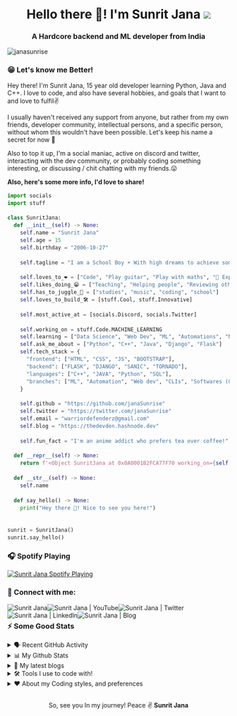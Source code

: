 <h1 align="center">Hello there 👋! I'm Sunrit Jana <img src="https://media.giphy.com/media/mGcNjsfWAjY5AEZNw6/giphy.gif" width="50"></h1>
<h3 align="center">A Hardcore backend and ML developer from India</h3>

<p align="left"> <img src="https://komarev.com/ghpvc/?username=janasunrise" alt="janasunrise" /> </p>

### 😁 Let's know me Better!
Hey there! I'm Sunrit Jana, 15 year old developer learning Python, Java and C++. I love to code, and also have several hobbies, and goals that I want to and love to fulfil✌️

I usually haven't received any support from anyone, but rather from my own friends, developer community, intellectual persons, and a specific person, without whom this wouldn't have been possible. Let's keep his name a secret for now 🤫

Also to top it up, I'm a social maniac, active on discord and twitter, interacting with the dev community, or probably coding something interesting, or discussing / chit chatting with my friends.😛

**Also, here's some more info, I'd love to share!**

```python
import socials
import stuff

class SunritJana:
  def __init__(self) -> None:
    self.name = "Sunrit Jana"
    self.age = 15
    self.birthday = "2006-10-27"

    self.tagline = "I am a School Boy ☀️ With high dreams to achieve something great!"

    self.loves_to_❤️ = ["Code", "Play guitar", "Play with maths", "🔭 Explore new things"]
    self.likes_doing_😁 = ["Teaching", "Helping people", "Reviewing others' Code"]
    self.has_to_juggle_🔮 = ["studies", "music", "coding", "school"]
    self.loves_to_build_🛠️ = [stuff.Cool, stuff.Innovative]
    
    self.most_active_at = [socials.Discord, socials.Twitter]

    self.working_on = stuff.Code.MACHINE_LEARNING
    self.learning = ["Data Science", "Web Dev", "ML", "Automations", "NextJS", "Ethical hacking"]
    self.ask_me_about = ["Python", "C++", "Java", "Django", "Flask"]
    self.tech_stack = {
      "frontend": ["HTML", "CSS", "JS", "BOOTSTRAP"],
      "backend": ["FLASK", "DJANGO", "SANIC", "TORNADO"],
      "languages": ["C++", "JAVA", "Python", "SQL"],
      "branches": ["ML", "Automation", "Web dev", "CLIs", "Softwares (GUI)"],
    }
    
    self.github = "https://github.com/janaSunrise"
    self.twitter = "https://twitter.com/janaSunrise"
    self.email = "warriordefenderz@gmail.com"
    self.blog = "https://thedevden.hashnode.dev"
    
    self.fun_fact = "I'm an anime addict who prefers tea over coffee!"
  
  def __repr__(self) -> None:
    return f'<Object SunritJana at 0x0A0001B2FCA77F70 working_on={self.working_on} active_at={self.most_active_at}> ask_about={self.ask_me_about}'
    
  def __str__(self) -> None:
    self.name
    
  def say_hello() -> None:
    print("Hey there 👋! Nice to see you here!")
    

sunrit = SunritJana()
sunrit.say_hello()
```

### 🎧 Spotify Playing

[<img src="https://spotify-activity.warriordefenderz.vercel.app/api/spotify" alt="Sunrit Jana Spotify Playing" width="400" />](https://open.spotify.com/user/qy9jhr85so9g8pr6zz7aizc6x)

### 🔗 Connect with me:

[<img align="left" alt="Sunrit Jana" src="https://img.shields.io/badge/Website-02ccf7?style=for-the-badge&logo=https://raw.githubusercontent.com/iconic/open-iconic/master/svg/globe.svg&logoColor=white" />][website]
[<img align="left" alt="Sunrit Jana | YouTube" src="https://img.shields.io/badge/YouTube-FF0000?style=for-the-badge&logo=youtube&logoColor=white" />][youtube]
[<img align="left" alt="Sunrit Jana | Twitter" src="https://img.shields.io/badge/Twitter-1DA1F2?style=for-the-badge&logo=twitter&logoColor=white" />][twitter]
[<img align="left" alt="Sunrit Jana | LinkedIn" src="https://img.shields.io/badge/LinkedIn-0077B5?style=for-the-badge&logo=linkedin&logoColor=white" />][linkedin]
[<img align="left" alt="Sunrit Jana | Blog" src="https://img.shields.io/badge/Hashnode-2962FF?style=for-the-badge&logo=hashnode&logoColor=white" />][blog]

<br />

### ⚡ Some Good Stats

<details>
  <summary>🗣 Recent GitHub Activity</summary>
  
<!--START_SECTION:activity-->
1. 🎉 Merged PR [#12](https://github.com/janaSunrise/ML-guide-and-implementation/pull/12) in [janaSunrise/ML-guide-and-implementation](https://github.com/janaSunrise/ML-guide-and-implementation)
2. 🎉 Merged PR [#10](https://github.com/janaSunrise/ML-guide-and-implementation/pull/10) in [janaSunrise/ML-guide-and-implementation](https://github.com/janaSunrise/ML-guide-and-implementation)
<!--END_SECTION:activity-->
</details>

<details>
  <summary>📊 My Github Stats</summary>
 
  <p><img src="https://github-readme-stats.warriordefenderz.vercel.app/api?username=janasunrise&show_icons=true&include_all_commits=true&line_height=25" alt="janasunrise" /></p>
  
  <p><img align="center" src="https://github-readme-streak-stats.herokuapp.com/?user=janasunrise&" alt="janaSunrise" /></p>
  
  <p align="left"> <a href="https://github.com/janaSunrise"><img src="https://github-profile-trophy.vercel.app/?username=janaSunrise" alt="janaSunrise" /></a> </p>

</details>

<details>
  <summary>🔖 My latest blogs</summary>
  
<!-- HASHNODE_BLOG:START -->
<p align="left">
<a href="https://janasunrise.hashnode.dev/understanding-ml-deep-learning-and-data-science-ckjqn36b90iof8ls1byog06al" title="Understanding ML, Deep learning and Data science"><img src="https://cdn.hashnode.com/res/hashnode/image/upload/v1610253029578/GW8iE-4xA.png" alt="Understanding ML, Deep learning and Data science" width="250px" align="left" /></a>
<a href="https://janasunrise.hashnode.dev/understanding-ml-deep-learning-and-data-science-ckjqn36b90iof8ls1byog06al" title="Understanding ML, Deep learning and Data science"><strong>Understanding ML, Deep learning and Data science</strong></a>
<br/> What is data science?
Data science is a computing field in computer science, where various scientific methods (like scipy, numpy, pandas, etc libraries contain in python) and algorithms are used to get more knowledge, and gather various insights, and... </p> <br/> <br/>
<p align="left">
<a href="https://janasunrise.hashnode.dev/how-to-build-a-wikipedia-fuzzy-finder-tool-ckjlqwp2d0gvjucs15plt6dc4" title="How to build a Wikipedia fuzzy finder tool"><img src="https://cdn.hashnode.com/res/hashnode/image/upload/v1605779896932/R-VkcbLq7.png" alt="How to build a Wikipedia fuzzy finder tool" width="250px" align="right" /></a>
<a href="https://janasunrise.hashnode.dev/how-to-build-a-wikipedia-fuzzy-finder-tool-ckjlqwp2d0gvjucs15plt6dc4" title="How to build a Wikipedia fuzzy finder tool"><strong>How to build a Wikipedia fuzzy finder tool</strong></a>
<br/> Hey guys! I guess you must be tired of visiting Wikipedia for a small summary or finding a random interesting article to read or get a summary about it? Well, same here, but you can solve that by tackling it smartly with Python. So we’ll be using the... </p> <br/> <br/>
<p align="left">
<a href="https://janasunrise.hashnode.dev/how-is-python-degrading-ckg826gcc00k931s16l9ibkrr" title="How is Python degrading?"><img src="https://cdn.hashnode.com/res/hashnode/image/upload/v1602599180004/82EjZ-MPW.png" alt="How is Python degrading?" width="250px" align="left" /></a>
<a href="https://janasunrise.hashnode.dev/how-is-python-degrading-ckg826gcc00k931s16l9ibkrr" title="How is Python degrading?"><strong>How is Python degrading?</strong></a>
<br/> Python is a Really flexible, and easy to understand, oh and also and language which is easy to understand. It was first release in 1994 [might be wrong, too lazy to google 😛], And as the years passed by, people started using it, and already the user... </p> <br/> <br/>
<p align="left">
<a href="https://janasunrise.hashnode.dev/top-discord-servers-for-coding-ckel46mcx000shms1cihz456w" title="Top Discord servers For Coding"><img src="https://cdn.hashnode.com/res/hashnode/image/upload/v1599035037552/dPpdobFu8.png" alt="Top Discord servers For Coding" width="250px" align="right" /></a>
<a href="https://janasunrise.hashnode.dev/top-discord-servers-for-coding-ckel46mcx000shms1cihz456w" title="Top Discord servers For Coding"><strong>Top Discord servers For Coding</strong></a>
<br/> Hey there! So, in this Post I am gonna Tell some of the Awesome People and Servers Whom You can Join or contact, and They're really Great! Before that, I will tell you, why is discord a good Hub for developers to connect, work together, and Help each... </p> <br/> <br/>
<p align="left">
<a href="https://janasunrise.hashnode.dev/best-list-of-python-packages-ckefm60dn01i298s1hs9g8j6g" title="Best List of Python Packages"><img src="https://cdn.hashnode.com/res/hashnode/image/upload/v1598702436292/lNklSXxZc.png" alt="Best List of Python Packages" width="250px" align="left" /></a>
<a href="https://janasunrise.hashnode.dev/best-list-of-python-packages-ckefm60dn01i298s1hs9g8j6g" title="Best List of Python Packages"><strong>Best List of Python Packages</strong></a>
<br/> So, I have recently got into python, but.. Surprisingly I have learnt python before getting into java, and have experimented and been learning how things work, and in that period, and current period, I have Used almost a Lot of Packages in Python, wh... </p> <br/> <br/>
<p align="left">
<a href="https://janasunrise.hashnode.dev/understanding-tailwind-css-part-1-ckeav8kc30086hes15zaohzwd" title="Understanding Tailwind-CSS - Part 1"><img src="https://cdn.hashnode.com/res/hashnode/image/upload/v1598415352121/Uah45gRF1.png" alt="Understanding Tailwind-CSS - Part 1" width="250px" align="right" /></a>
<a href="https://janasunrise.hashnode.dev/understanding-tailwind-css-part-1-ckeav8kc30086hes15zaohzwd" title="Understanding Tailwind-CSS - Part 1"><strong>Understanding Tailwind-CSS - Part 1</strong></a>
<br/> Hey there everyone! I am finally With Some frontend stuff 😂 !Spoiler: I am weak at frontend, But I am finally Confident, about Talking about tailwind CSS! Well, You might me thinking, What is there to talk about tailwind CSS, so, I will be Talking a... </p> <br/> <br/>
<!-- HASHNODE_BLOG:END -->
</details>

<details>
  <summary> 🛠 Tools I use to code with! </summary>

- UI / UX

  <img src="https://img.shields.io/badge/Figma-F24E1E?style=for-the-badge&logo=https://simpleicons.org/icons/figma.svg&logoColor=white" alt="figma" />  

- Frontend

  <img src="https://img.shields.io/badge/HTML-E34F26?style=for-the-badge&logo=html5&logoColor=white" alt="html5" />
  <img src="https://img.shields.io/badge/CSS-1572B6?&style=for-the-badge&logo=css3&logoColor=white" alt="css3" />
  <img src="https://img.shields.io/badge/Bootstrap-563D7C?style=for-the-badge&logo=bootstrap&logoColor=white" alt="bootstrap" />
  <img src="https://img.shields.io/badge/Bulma-00D1B2?style=for-the-badge&logo=https://simpleicons.org/icons/bulma.svg&logoColor=white" alt="bulma" />
  <img src="https://img.shields.io/badge/Tailwind_CSS-38B2AC?style=for-the-badge&logo=tailwind-css&logoColor=white" alt="tailwind">
  <img src="https://img.shields.io/badge/Material--UI-0081CB?style=for-the-badge&logo=material-ui&logoColor=white" alt="materialize"/>

- Backend

  <img src="https://img.shields.io/badge/Django-092E20?style=for-the-badge&logo=django&logoColor=white" alt="django" />
  <img src="https://img.shields.io/badge/Flask-000000?style=for-the-badge&logo=flask&logoColor=white" alt="flask" /> 
  
- Programming Languages
  
  <img src="https://img.shields.io/badge/C-00599C?style=for-the-badge&logo=c&logoColor=white" alt="c" />
  <img src="https://img.shields.io/badge/C%2B%2B-00599C?style=for-the-badge&logo=c%2B%2B&logoColor=white" alt="cplusplus" />
  <img src="https://img.shields.io/badge/Java-ED8B00?style=for-the-badge&logo=java&logoColor=white" alt="java" />
  <img src="https://img.shields.io/badge/Python-14354C?style=for-the-badge&logo=python&logoColor=white" alt="python" /> 
  <img src="https://img.shields.io/badge/Arduino-00979D?style=for-the-badge&logo=https://simpleicons.org/icons/arduino.svg&logoColor=white" alt="arduino" />
  <img src="https://img.shields.io/badge/Markdown-000000?style=for-the-badge&logo=markdown&logoColor=white" alt="markdown" />
 
- Databases
  
  <img src="https://img.shields.io/badge/MySQL-00000F?style=for-the-badge&logo=mysql&logoColor=white" alt="mysql" /> 
  <img src="https://img.shields.io/badge/SQLite-07405E?style=for-the-badge&logo=sqlite&logoColor=white" alt="sqlite" />
  <img src="https://img.shields.io/badge/PostgreSQL-316192?style=for-the-badge&logo=postgresql&logoColor=white" alt="postgres" />
  <img src="https://img.shields.io/badge/Firebase-FFCA28?style=for-the-badge&logo=https://simpleicons.org/icons/firebase.svg&logoColor=white" alt="firebase" />

- Cloud

  <img src="https://img.shields.io/badge/Microsoft_Azure-0089D6?style=for-the-badge&logo=microsoft-azure&logoColor=white" alt="azure" />
  <img src="https://img.shields.io/badge/Google_Cloud-4285F4?style=for-the-badge&logo=google-cloud&logoColor=white" alt="gcp" /> 


- Frameworks
  - Frontend
  
    <img src="https://img.shields.io/badge/Gatsby-663399?style=for-the-badge&logo=gatsby&logoColor=white" alt="gatsby" />
  
  - AI / ML

    <img src="https://img.shields.io/badge/Tensorflow-FF6F00?style=for-the-badge&logo=https://simpleicons.org/icons/tensorflow.svg&logoColor=white" alt="tensorflow" />
    <img src="https://img.shields.io/badge/Pytorch-EE4C2C?style=for-the-badge&logo=https://simpleicons.org/icons/pytorch.svg&logoColor=white" alt="pytorch" /> 
    <img src="https://img.shields.io/badge/ScikitLearn-F7931E?style=for-the-badge&logo=https://simpleicons.org/icons/scikit-learn.svg&logoColor=white" alt="scikit-learn" /> 

- Operating Systems

  <img src="https://img.shields.io/badge/Windows-0078D6?style=for-the-badge&logo=windows&logoColor=white" alt="windows" />
  <img src="https://img.shields.io/badge/Ubuntu-E95420?style=for-the-badge&logo=ubuntu&logoColor=white" alt="ubuntu" />
  <img src="https://img.shields.io/badge/Linux_Mint-87CF3E?style=for-the-badge&logo=linux-mint&logoColor=white" alt="linux-mint" />

- Music platforms

  <img src="https://img.shields.io/badge/Spotify-1ED760?&style=for-the-badge&logo=spotify&logoColor=white" alt="spotify" />
  <img src="https://img.shields.io/badge/YouTube_Music-FF0000?style=for-the-badge&logo=youtube-music&logoColor=white" alt="youtube-music">

- Others

  <img src="https://img.shields.io/badge/Git-F05032?style=for-the-badge&logo=https://simpleicons.org/icons/git.svg&logoColor=white" alt="git" /> 
  <img src="https://img.shields.io/badge/Linux-FCC624?style=for-the-badge&logo=https://simpleicons.org/icons/linux.svg&logoColor=white" alt="linux" /> 
  <img src="https://img.shields.io/badge/Bash-4EAA25?style=for-the-badge&logo=https://simpleicons.org/icons/gnubash.svg&logoColor=white" alt="bash" />
  <img src="https://img.shields.io/badge/Docker-2496ED?style=for-the-badge&logo=https://simpleicons.org/icons/docker.svg&logoColor=white" alt="docker" />
  <img src="https://img.shields.io/badge/Grafana-F46800?style=for-the-badge&logo=https://simpleicons.org/icons/grafana.svg&logoColor=white" alt="grafana" />
  <img src="https://img.shields.io/badge/Heroku-430098?style=for-the-badge&logo=heroku&logoColor=white" alt="heroku" />

</details>

<details>
  <summary>❤️ About my Coding styles, and preferences </summary>
  <br />

  <!--START_SECTION:waka-->
![Lines of code](https://img.shields.io/badge/From%20Hello%20World%20I%27ve%20Written-1.8%20million%20lines%20of%20code-blue)

**🐱 My Github Data** 

> 🏆 113 Contributions in the Year 2021
 > 
> 📦 0 Bytes Used in Github's Storage 
 > 
> 🚫 Not Opted to Hire
 > 
> 📜 39 Public Repositories 
 > 
> 🔑 0 Private Repositories  
 > 
**I'm an Early 🐤** 

```text
🌞 Morning    60 commits     ████░░░░░░░░░░░░░░░░░░░░░   18.93% 
🌆 Daytime    136 commits    ██████████░░░░░░░░░░░░░░░   42.9% 
🌃 Evening    115 commits    █████████░░░░░░░░░░░░░░░░   36.28% 
🌙 Night      6 commits      ░░░░░░░░░░░░░░░░░░░░░░░░░   1.89%

```
📅 **I'm Most Productive on Wednesday** 

```text
Monday       56 commits     ████░░░░░░░░░░░░░░░░░░░░░   17.67% 
Tuesday      42 commits     ███░░░░░░░░░░░░░░░░░░░░░░   13.25% 
Wednesday    85 commits     ██████░░░░░░░░░░░░░░░░░░░   26.81% 
Thursday     55 commits     ████░░░░░░░░░░░░░░░░░░░░░   17.35% 
Friday       37 commits     ███░░░░░░░░░░░░░░░░░░░░░░   11.67% 
Saturday     21 commits     █░░░░░░░░░░░░░░░░░░░░░░░░   6.62% 
Sunday       21 commits     █░░░░░░░░░░░░░░░░░░░░░░░░   6.62%

```


📊 **This Week I Spent My Time On** 

```text
⌚︎ Time Zone: Asia/Kolkata

💬 Programming Languages: 
Python                   9 hrs 14 mins       ████████████████████░░░░░   83.4% 
Markdown                 1 hr 2 mins         ██░░░░░░░░░░░░░░░░░░░░░░░   9.41% 
Other                    28 mins             █░░░░░░░░░░░░░░░░░░░░░░░░   4.22% 
Git Config               8 mins              ░░░░░░░░░░░░░░░░░░░░░░░░░   1.25% 
TOML                     4 mins              ░░░░░░░░░░░░░░░░░░░░░░░░░   0.62%

🔥 Editors: 
PyCharm                  9 hrs 47 mins       ██████████████████████░░░   88.4% 
PyCharmCore              45 mins             █░░░░░░░░░░░░░░░░░░░░░░░░   6.78% 
VS Code                  32 mins             █░░░░░░░░░░░░░░░░░░░░░░░░   4.82%

🐱‍💻 Projects: 
overflow-discord-bot     5 hrs 57 mins       █████████████░░░░░░░░░░░░   53.72% 
InteractivePageScraper   2 hrs 44 mins       ██████░░░░░░░░░░░░░░░░░░░   24.72% 
wikipedia-finder         44 mins             █░░░░░░░░░░░░░░░░░░░░░░░░   6.75% 
shopper-bot              44 mins             █░░░░░░░░░░░░░░░░░░░░░░░░   6.64% 
janaSunrise              25 mins             █░░░░░░░░░░░░░░░░░░░░░░░░   3.91%

💻 Operating System: 
Linux                    11 hrs 4 mins       █████████████████████████   100.0%

```

**I Mostly Code in Python** 

```text
Python                   21 repos            █████████████████░░░░░░░░   70.0% 
JavaScript               4 repos             ███░░░░░░░░░░░░░░░░░░░░░░   13.33% 
SCSS                     1 repo              ░░░░░░░░░░░░░░░░░░░░░░░░░   3.33% 
Dockerfile               1 repo              ░░░░░░░░░░░░░░░░░░░░░░░░░   3.33% 
C                        1 repo              ░░░░░░░░░░░░░░░░░░░░░░░░░   3.33%

```


**Timeline**

![Chart not found](https://raw.githubusercontent.com/janaSunrise/janaSunrise/master/charts/bar_graph.png) 


<!--END_SECTION:waka-->
  
</details>

<br />

<div align="center">
  
  So, see you In my journey! Peace ✌️
  __Sunrit Jana__
  
</div>

[website]: https://sunritjana.now.sh
[twitter]: https://twitter.com/janaSunrise
[youtube]: https://youtube.com/UC3S4lcSvaSIiT3uSRSi7uCQ
[instagram]: https://instagram.com/dare.me_bro
[linkedin]: https://www.linkedin.com/in/sunrit-jana-785605197/
[blog]: https://thedevden.hashnode.dev

